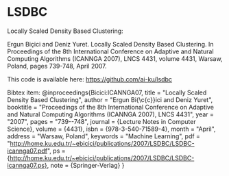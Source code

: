 LSDBC
=====

Locally Scaled Density Based Clustering:

Ergun Biçici and Deniz Yuret. Locally Scaled Density Based Clustering. In Proceedings of the 8th International Conference on Adaptive and Natural Computing Algorithms (ICANNGA 2007), LNCS 4431, volume 4431, Warsaw, Poland, pages 739-748, April 2007.


This code is available here: https://github.com/ai-ku/lsdbc

Bibtex item:
@inproceedings{Bicici:ICANNGA07,
title = "Locally Scaled Density Based Clustering",
author = "Ergun Bi{\c{c}}ici and Deniz Yuret",
booktitle = "Proceedings of the 8th International Conference on Adaptive and Natural Computing Algorithms (ICANNGA 2007), LNCS 4431",
year = "2007",
pages = "739--748",
journal = {Lecture Notes in Computer Science},
volume = {4431},
isbn = {978-3-540-71589-4},
month = "April",
address = "Warsaw, Poland",
keywords = "Machine Learning",
pdf = "http://home.ku.edu.tr/~ebicici/publications/2007/LSDBC/LSDBC-icannga07.pdf",
ps = {http://home.ku.edu.tr/~ebicici/publications/2007/LSDBC/LSDBC-icannga07.ps},
note = {Springer-Verlag} 
}
